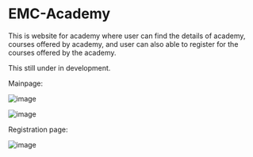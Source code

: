 # EMC-Academy

This is website for academy where user can find the details of academy, courses offered by academy, and user can also able to register for the courses offered by the academy.

This still under in development.

Mainpage:

![image](https://github.com/zubair5235/EMC-Academy/assets/93807069/7ad22ba4-e716-4144-af22-18b39f7baf7a)

![image](https://github.com/zubair5235/EMC-Academy/assets/93807069/859902db-4002-4749-83d8-5aecf4341d36)

Registration page:

![image](https://github.com/zubair5235/EMC-Academy/assets/93807069/bfeabcab-bb1c-472b-a193-3ccf682c7a1b)

